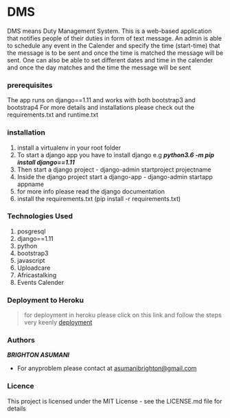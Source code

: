 # __DMS__
DMS means Duty Management System. This is a web-based application that notifies people of their duties in form of text message.
An admin is able to schedule any event in the Calender and specify the time (start-time) that the message is to be sent and once the time is matched
the message will be sent.
One can also be able to set different dates and time in the calender and once the day matches and the time the message will be sent


### __prerequisites__
The app runs on django==1.11 and works with both bootstrap3 and bootstrap4
For more details and installations please check out the requirements.txt and runtime.txt

### __installation__
1. install a virtualenv in your root folder
2. To start a django app you have to install django e.g ***python3.6 -m pip install django==1.11***
3. Then start a django project  -  django-admin startproject projectname
4. Inside the django project start a django-app -  django-admin startapp appname
5. for more info please read the django documentation
6. install the requirements.txt (pip install -r requirements.txt)


### __Technologies Used__
1. posgresql
2. django==1.11
3. python
4. bootstrap3
5. javascript
6. Uploadcare
7. Africastalking
8. Events Calender
### __Deployment to Heroku__
> for deployment in heroku please click on this link and follow the steps very keenly [deployment](https://www.codementor.io/jamesezechukwu/how-to-deploy-django-app-on-heroku-dtsee04d4)


### __Authors__
***BRIGHTON ASUMANI***
* For anyproblem please contact at asumanibrighton@gmail.com

### __Licence__
This project is licensed under the MIT License - see the LICENSE.md file for details
